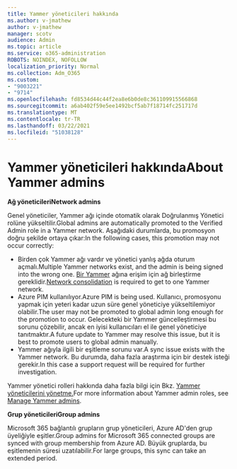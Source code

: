 ```yaml
---
title: Yammer yöneticileri hakkında
ms.author: v-jmathew
author: v-jmathew
manager: scotv
audience: Admin
ms.topic: article
ms.service: o365-administration
ROBOTS: NOINDEX, NOFOLLOW
localization_priority: Normal
ms.collection: Adm_O365
ms.custom:
- "9003221"
- "9714"
ms.openlocfilehash: fd8534d44c44f2ea8e6b0de8c361109915566868
ms.sourcegitcommit: a6ab402f59e5ee1492bcf5ab7f18714fc251717d
ms.translationtype: MT
ms.contentlocale: tr-TR
ms.lasthandoff: 03/22/2021
ms.locfileid: "51038128"
---
```

# <a name="about-yammer-admins"></a><span data-ttu-id="a9ef0-102">Yammer yöneticileri hakkında</span><span class="sxs-lookup"><span data-stu-id="a9ef0-102">About Yammer admins</span></span>

<span data-ttu-id="a9ef0-103">**Ağ yöneticileri**</span><span class="sxs-lookup"><span data-stu-id="a9ef0-103">**Network admins**</span></span>

<span data-ttu-id="a9ef0-104">Genel yöneticiler, Yammer ağı içinde otomatik olarak Doğrulanmış Yönetici rolüne yükseltilir.</span><span class="sxs-lookup"><span data-stu-id="a9ef0-104">Global admins are automatically promoted to the Verified Admin role in a Yammer network.</span></span> <span data-ttu-id="a9ef0-105">Aşağıdaki durumlarda, bu promosyon doğru şekilde ortaya çıkar:</span><span class="sxs-lookup"><span data-stu-id="a9ef0-105">In the following cases, this promotion may not occur correctly:</span></span>

- <span data-ttu-id="a9ef0-106">Birden çok Yammer ağı vardır ve yönetici yanlış ağda oturum açmalı.</span><span class="sxs-lookup"><span data-stu-id="a9ef0-106">Multiple Yammer networks exist, and the admin is being signed into the wrong one.</span></span> <span data-ttu-id="a9ef0-107">[Bir Yammer](https://docs.microsoft.com/yammer/configure-your-yammer-network/consolidate-multiple-yammer-networks) ağına erişim için ağ birleştirme gereklidir.</span><span class="sxs-lookup"><span data-stu-id="a9ef0-107">[Network consolidation](https://docs.microsoft.com/yammer/configure-your-yammer-network/consolidate-multiple-yammer-networks) is required to get to one Yammer network.</span></span>
- <span data-ttu-id="a9ef0-108">Azure PIM kullanılıyor.</span><span class="sxs-lookup"><span data-stu-id="a9ef0-108">Azure PIM is being used.</span></span> <span data-ttu-id="a9ef0-109">Kullanıcı, promosyonu yapmak için yeteri kadar uzun süre genel yöneticiye yükseltilemiyor olabilir.</span><span class="sxs-lookup"><span data-stu-id="a9ef0-109">The user may not be promoted to global admin long enough for the promotion to occur.</span></span> <span data-ttu-id="a9ef0-110">Gelecekteki bir Yammer güncelleştirmesi bu sorunu çözebilir, ancak en iyisi kullanıcıları el ile genel yöneticiye tanıtmaktır.</span><span class="sxs-lookup"><span data-stu-id="a9ef0-110">A future update to Yammer may resolve this issue, but it is best to promote users to global admin manually.</span></span>
- <span data-ttu-id="a9ef0-111">Yammer ağıyla ilgili bir eşitleme sorunu var.</span><span class="sxs-lookup"><span data-stu-id="a9ef0-111">A sync issue exists with the Yammer network.</span></span> <span data-ttu-id="a9ef0-112">Bu durumda, daha fazla araştırma için bir destek isteği gerekir.</span><span class="sxs-lookup"><span data-stu-id="a9ef0-112">In this case a support request will be required for further investigation.</span></span>

<span data-ttu-id="a9ef0-113">Yammer yönetici rolleri hakkında daha fazla bilgi için Bkz. [Yammer yöneticilerini yönetme.](https://docs.microsoft.com/yammer/manage-yammer-users/manage-yammer-admins)</span><span class="sxs-lookup"><span data-stu-id="a9ef0-113">For more information about Yammer admin roles, see [Manage Yammer admins](https://docs.microsoft.com/yammer/manage-yammer-users/manage-yammer-admins).</span></span>

<span data-ttu-id="a9ef0-114">**Grup yöneticileri**</span><span class="sxs-lookup"><span data-stu-id="a9ef0-114">**Group admins**</span></span>

<span data-ttu-id="a9ef0-115">Microsoft 365 bağlantılı grupların grup yöneticileri, Azure AD'den grup üyeliğiyle eşitler.</span><span class="sxs-lookup"><span data-stu-id="a9ef0-115">Group admins for Microsoft 365 connected groups are synced with group membership from Azure AD.</span></span> <span data-ttu-id="a9ef0-116">Büyük gruplarda, bu eşitlemenin süresi uzatılabilir.</span><span class="sxs-lookup"><span data-stu-id="a9ef0-116">For large groups, this sync can take an extended period.</span></span>

